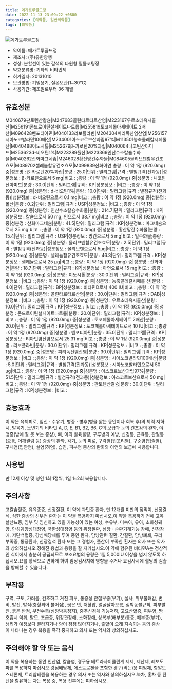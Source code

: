 ```yaml
---
title: 메가트루골드정
date: 2022-11-13 23:09:22 +0800
categories: [의약품, 일반의약품]
tags: [의약품]
---
```

![메가트루골드정](https://nedrug.mfds.go.kr/pbp/cmn/itemImageDownload/1M-8WFxDrdL)

- 약이름: 메가트루골드정
- 제조사: (주)유한양행
- 성상: 분할선이 있는 갈색의 타원형 필름코팅정
- 약효분류명: 기타의 비타민제
- 허가일자: 20131010
- 보관방법: 기밀용기, 실온보관(1~30℃)
- 사용기간: 제조일로부터 36 개월
## 유효성분
M040679판토텐산칼슘|M247683콜린타르타르산염|M223167우르소데옥시콜산|M256191콘드로이틴설페이트나트륨|M255819토코페롤아세테이트 2배산|M096428벤포티아민|M040133리보플라빈|M204304피리독신염산염|M256157시아노코발라민100배산|M234001아스코르브산과립97%|M113501농축콜레칼시페롤 산|M040488이노시톨|M252679β-카로틴20%과립|M040064니코틴산아미드|M253623d-비오틴1%|M223289폴산|M223369인산수소칼슘수화물|M040262산화마그네슘|M246028황산망간수화물|M084605몰리브덴함유건조효모|M089702셀레늄함유건조효모|M099839산화아연
총량 : 이 약 1정 (920.0mg) 중|성분명 : β-카로틴20%과립|분량 : 25.0|단위 : 밀리그램|규격 : 별첨규격(전과동)|성분정보 : β-카로틴으로서 5 mg|비고 : ;총량 : 이 약 1정 (920.0mg) 중|성분명 : 니코틴산아미드|분량 : 30.0|단위 : 밀리그램|규격 : KP|성분정보 : |비고 : ;총량 : 이 약 1정 (920.0mg) 중|성분명 : d-비오틴1%|분량 : 10.0|단위 : 밀리그램|규격 : 별첨규격(전과동)|성분정보 : d-비오틴으로서 0.1 mg|비고 : ;총량 : 이 약 1정 (920.0mg) 중|성분명 : 폴산|분량 : 0.2|단위 : 밀리그램|규격 : USP|성분정보 : |비고 : ;총량 : 이 약 1정 (920.0mg) 중|성분명 : 인산수소칼슘수화물|분량 : 214.7|단위 : 밀리그램|규격 : KP|성분정보 : 칼슘으로서 50 mg, 인으로서  38.7 mg|비고 : ;총량 : 이 약 1정 (920.0mg) 중|성분명 : 산화마그네슘|분량 : 41.5|단위 : 밀리그램|규격 : KP|성분정보 : 마그네슘으로서 25 mg|비고 : ;총량 : 이 약 1정 (920.0mg) 중|성분명 : 황산망간수화물|분량 : 15.4|단위 : 밀리그램|규격 : USP|성분정보 : 망간으로서 5 mg|비고 : 일수화물;총량 : 이 약 1정 (920.0mg) 중|성분명 : 몰리브덴함유건조효모|분량 : 2.5|단위 : 밀리그램|규격 : 별첨규격(전과동)|성분정보 : 몰리브덴으로서 5μg|비고 : ;총량 : 이 약 1정 (920.0mg) 중|성분명 : 셀레늄함유건조효모|분량 : 46.3|단위 : 밀리그램|규격 : KP|성분정보 : 셀레늄으로서 25 μg|비고 : ;총량 : 이 약 1정 (920.0mg) 중|성분명 : 산화아연|분량 : 18.7|단위 : 밀리그램|규격 : KP|성분정보 : 아연으로서 15 mg|비고 : ;총량 : 이 약 1정 (920.0mg) 중|성분명 : 이노시톨|분량 : 30.0|단위 : 밀리그램|규격 : KP|성분정보 : |비고 : ;총량 : 이 약 1정 (920.0mg) 중|성분명 : 농축콜레칼시페롤 산|분량 : 4.0|단위 : 밀리그램|규격 : BP|성분정보 : 비타민D로서 400 IU|비고 : ;총량 : 이 약 1정 (920.0mg) 중|성분명 : 콜린타르타르산염|분량 : 30.0|단위 : 밀리그램|규격 : DAB|성분정보 : |비고 : ;총량 : 이 약 1정 (920.0mg) 중|성분명 : 우르소데옥시콜산|분량 : 10.0|단위 : 밀리그램|규격 : KP|성분정보 : |비고 : ;총량 : 이 약 1정 (920.0mg) 중|성분명 : 콘드로이틴설페이트나트륨|분량 : 20.0|단위 : 밀리그램|규격 : KP|성분정보 : |비고 : ;총량 : 이 약 1정 (920.0mg) 중|성분명 : 토코페롤아세테이트 2배산|분량 : 20.0|단위 : 밀리그램|규격 : KP|성분정보 : 토코페롤아세테이트로서 10 IU|비고 : ;총량 : 이 약 1정 (920.0mg) 중|성분명 : 벤포티아민|분량 : 35.0|단위 : 밀리그램|규격 : KP|성분정보 : 티아민염산염으로서 25.31 mg|비고 : ;총량 : 이 약 1정 (920.0mg) 중|성분명 : 리보플라빈|분량 : 30.0|단위 : 밀리그램|규격 : KP|성분정보 : |비고 : ;총량 : 이 약 1정 (920.0mg) 중|성분명 : 피리독신염산염|분량 : 30.0|단위 : 밀리그램|규격 : KP|성분정보 : |비고 : ;총량 : 이 약 1정 (920.0mg) 중|성분명 : 시아노코발라민100배산|분량 : 5.0|단위 : 밀리그램|규격 : 별첨규격(전과동)|성분정보 : 시아노코발라민으로서 50 μg|비고 : ;총량 : 이 약 1정 (920.0mg) 중|성분명 : 아스코르브산과립97%|분량 : 51.5|단위 : 밀리그램|규격 : 별첨규격(전과동)|성분정보 : 아스코르브산으로서 50 mg|비고 : ;총량 : 이 약 1정 (920.0mg) 중|성분명 : 판토텐산칼슘|분량 : 30.0|단위 : 밀리그램|규격 : KP|성분정보 : |비고 :
## 효능효과
이 약은 육체피로, 임신ㆍ수유기, 병중ㆍ병후(병을 앓는 동안이나 회복 후)의 체력 저하 시, 발육기, 노년기의 비타민 A, D, E, B1, B2, B6, C의 보급과 눈의 건조감의 완화, 야맹증(밤에 잘 못 보는 증상), 뼈, 이의 발육불량, 구루병의 예방, 신경통, 근육통, 관절통(요통, 어깨결림 등) 증상의 완화, 각기, 눈의 피로, 구각염(입꼬리염), 구순염(입술염), 구내염(입안염), 설염(혀염), 습진, 피부염 증상의 완화와 아연의 보급에 사용합니다.
## 사용법
만 12세 이상 및 성인 1회 1정씩, 1일 1~2회 복용합니다.
## 주의사항
고칼슘혈증, 유육종증, 신장질환, 이 약에 과민증 환자, 만 12개월 미만의 젖먹이, 신장결석, 심한 증상의 신부전 환자는 이 약을 복용하지 마십시오.이 약을 복용하기 전에 고옥살산뇨증, 임부 및 임신하고 있을 가능성이 있는 여성, 수유부, 미숙아, 유아, 소화성궤양, 만성궤양성대장염, 국한성대장염 등의 위장질환, 심장ㆍ순환기계기능 장애, 신장장애, 저단백혈증, 강심배당체를 투여 중인 환자, 담낭관련 질환, 간질환, 담낭폐쇄, 구리 부족증, 통풍환자, 신장결석 환자 또는 그 경험자, 폴산이 부족한 환자는 의사 또는 약사와 상의하십시오.정해진 용법과 용량을 잘 지키십시오.이 약에 함유된 비타민A는 정상적인 식이에서 충분히 공급되므로 보조요법의 용량은 1일 5,000IU 이상을 넘지 않도록 하십시오.요를 황색으로 변하게 하여 임상검사치에 영향을 주거나 요검사시에 혈당의 검출을 방해할 수 있습니다.
## 부작용
구역, 구토, 가려움, 건조하고 거친 피부, 통증성 관절부종(부기), 설사, 위부불쾌감, 변비, 발진, 발적(충혈되어 붉어짐), 묽은 변, 저혈압, 얼굴달아오름, 심박동불규칙, 피부발진, 붉은 반점, 부전수축(심장박동정지), 중추신경계 기능저하, 고요산혈증, 피부염, 땀ㆍ호흡시 악취, 탈모, 조급증, 위장관장애, 소화장애, 상복부(배부분)통증, 폐부종(부기), 생리가 예정보다 빨라지거나 양이 점점 많아지거나, 출혈이 오래 지속되는 등의 증상이 나타나는 경우 복용을 즉각 중지하고 의사 또는 약사와 상의하십시오.
## 주의해야 할 약 또는 음식
이 약을 복용하는 동안 인산염, 칼슘염, 경구용 테트라사이클린계 제제, 제산제, 레보도파를 복용하지 마십시오.강심배당체, 에스트로겐을 포함한 경구(먹는)용 피임제, 항알도스테론제, 트리암테렌을 복용하는 경우 의사 또는 약사와 상의하십시오.녹차, 홍차 등 탄닌을 함유하는 차는 복용 중, 복용 전후에는 피하십시오.
